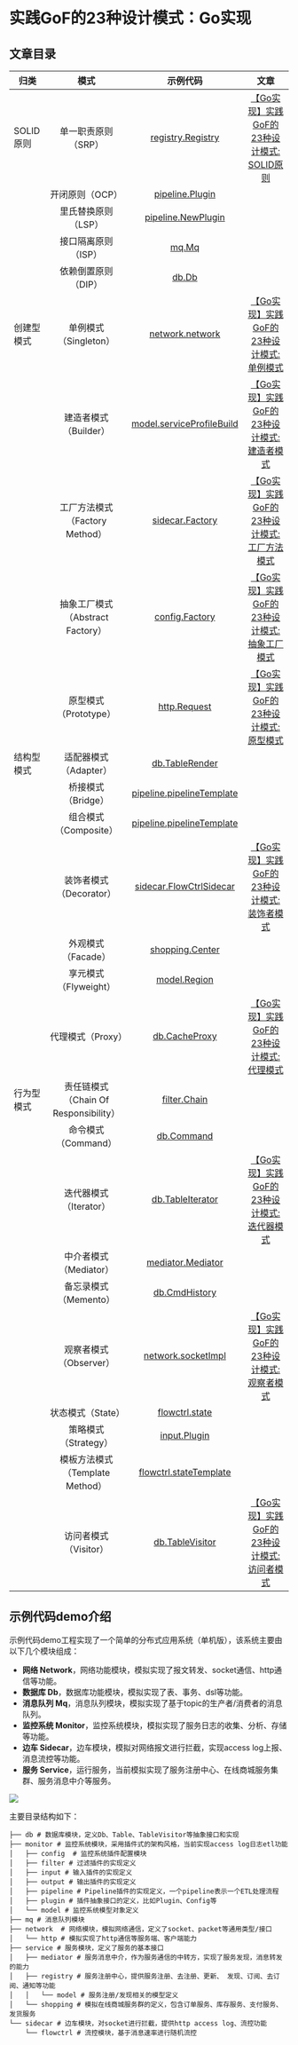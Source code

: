 # 实践GoF的23种设计模式：Go实现

## 文章目录

| 归类       |                 模式                  |                           示例代码                           |                             文章                             |
| ---------- | :-----------------------------------: | :----------------------------------------------------------: | :----------------------------------------------------------: |
| SOLID原则  |          单一职责原则（SRP）          |    [registry.Registry](demo/service/registry/registry.go)    | [【Go实现】实践GoF的23种设计模式: SOLID原则](docs/go_practice_design_pattern__solid_principle.md) |
|            |            开闭原则（OCP）            | [pipeline.Plugin](demo/monitor/pipeline/pipeline_plugin.go)  |                                                              |
|            |          里氏替换原则（LSP）          | [pipeline.NewPlugin](demo/monitor/pipeline/pipeline_plugin.go) |                                                              |
|            |          接口隔离原则（ISP）          |                    [mq.Mq](demo/mq/mq.go)                    |                                                              |
|            |          依赖倒置原则（DIP）          |                    [db.Db](demo/db/db.go)                    |                                                              |
| 创建型模式 |         单例模式（Singleton）         |          [network.network](demo/network/network.go)          | [【Go实现】实践GoF的23种设计模式: 单例模式](docs/go_practice_design_pattern__singleton.md) |
|            |         建造者模式（Builder）         | [model.serviceProfileBuild](demo/service/registry/model/service_profile.go) | [【Go实现】实践GoF的23种设计模式: 建造者模式](docs/go_practice_design_pattern__builder.md) |
|            |    工厂方法模式（Factory Method）     |      [sidecar.Factory](demo/sidecar/sidecar_factory.go)      | [【Go实现】实践GoF的23种设计模式: 工厂方法模式](docs/go_practice_design_pattern__factory_method.md) |
|            |   抽象工厂模式（Abstract Factory）    |   [config.Factory](demo/monitor/config/config_factory.go)    | [【Go实现】实践GoF的23种设计模式: 抽象工厂模式](docs/go_practice_design_pattern__abstract_factory.md) |
|            |         原型模式（Prototype）         |      [http.Request](demo/network/http/http_request.go)       | [【Go实现】实践GoF的23种设计模式: 原型模式](docs/go_practice_design_pattern__prototype.md) |
| 结构型模式 |         适配器模式（Adapter）         |             [db.TableRender](demo/db/console.go)             |                                                              |
|            |          桥接模式（Bridge）           | [pipeline.pipelineTemplate](demo/monitor/pipeline/pipeline_plugin.go) |                                                              |
|            |         组合模式（Composite）         | [pipeline.pipelineTemplate](demo/monitor/pipeline/pipeline_plugin.go) |                                                              |
|            |        装饰者模式（Decorator）        | [sidecar.FlowCtrlSidecar](demo/sidecar/flowctrl_sidecar.go)  | [【Go实现】实践GoF的23种设计模式: 装饰者模式](docs/go_practice_design_pattern__decorator.md) |
|            |          外观模式（Facade）           | [shopping.Center](demo/service/shopping/shopping_center.go)  |                                                              |
|            |         享元模式（Flyweight）         |    [model.Region](demo/service/registry/model/region.go)     |                                                              |
|            |           代理模式（Proxy）           |              [db.CacheProxy](demo/db/cache.go)               | [【Go实现】实践GoF的23种设计模式: 代理模式](docs/go_practice_design_pattern__proxy.md) |
| 行为型模式 | 责任链模式（Chain Of Responsibility） |     [filter.Chain](demo/monitor/filter/filter_chain.go)      |                                                              |
|            |          命令模式（Command）          |             [db.Command](demo/db/transaction.go)             |                                                              |
|            |        迭代器模式（Iterator）         |        [db.TableIterator](demo/db/table_iterator.go)         | [【Go实现】实践GoF的23种设计模式: 迭代器模式](docs/go_practice_design_pattern__iterator.md) |
|            |        中介者模式（Mediator）         |    [mediator.Mediator](demo/service/mediator/mediator.go)    |                                                              |
|            |         备忘录模式（Memento）         |           [db.CmdHistory](demo/db/transaction.go)            |                                                              |
|            |        观察者模式（Observer）         |         [network.socketImpl](demo/network/socket.go)         | [【Go实现】实践GoF的23种设计模式: 观察者模式](docs/go_practice_design_pattern__observer.md) |
|            |           状态模式（State）           |     [flowctrl.state](demo/sidecar/flowctrl/fc_state.go)      |                                                              |
|            |         策略模式（Strategy）          |      [input.Plugin](demo/monitor/input/input_plugin.go)      |                                                              |
|            |    模板方法模式（Template Method）    | [flowctrl.stateTemplate](demo/sidecar/flowctrl/fc_state.go)  |                                                              |
|            |         访问者模式（Visitor）         |         [db.TableVisitor](demo/db/table_visitor.go)          | [【Go实现】实践GoF的23种设计模式: 访问者模式](docs/go_practice_design_pattern__visitor.md) |

## 示例代码demo介绍

示例代码demo工程实现了一个简单的分布式应用系统（单机版），该系统主要由以下几个模块组成：

- **网络 Network**，网络功能模块，模拟实现了报文转发、socket通信、http通信等功能。
- **数据库 Db**，数据库功能模块，模拟实现了表、事务、dsl等功能。
- **消息队列 Mq**，消息队列模块，模拟实现了基于topic的生产者/消费者的消息队列。
- **监控系统 Monitor**，监控系统模块，模拟实现了服务日志的收集、分析、存储等功能。
- **边车 Sidecar**，边车模块，模拟对网络报文进行拦截，实现access log上报、消息流控等功能。
- **服务 Service**，运行服务，当前模拟实现了服务注册中心、在线商城服务集群、服务消息中介等服务。

![](https://tva1.sinaimg.cn/large/e6c9d24egy1gzn32jkkduj213g0o00xq.jpg)

主要目录结构如下：

```shell
├── db # 数据库模块，定义Db、Table、TableVisitor等抽象接口和实现
├── monitor # 监控系统模块，采用插件式的架构风格，当前实现access log日志etl功能
│   ├── config  # 监控系统插件配置模块
│   ├── filter # 过滤插件的实现定义
│   ├── input # 输入插件的实现定义
│   ├── output # 输出插件的实现定义
│   ├── pipeline # Pipeline插件的实现定义，一个pipeline表示一个ETL处理流程
│   ├── plugin # 插件抽象接口的定义，比如Plugin、Config等
│   └── model # 监控系统模型对象定义
├── mq # 消息队列模块
├── network  # 网络模块，模拟网络通信，定义了socket、packet等通用类型/接口 
│   └── http # 模拟实现了http通信等服务端、客户端能力
├── service # 服务模块，定义了服务的基本接口
│   ├── mediator # 服务消息中介，作为服务通信的中转方，实现了服务发现，消息转发的能力
│   ├── registry # 服务注册中心，提供服务注册、去注册、更新、 发现、订阅、去订阅、通知等功能
│   │   └── model # 服务注册/发现相关的模型定义
│   └── shopping # 模拟在线商城服务群的定义，包含订单服务、库存服务、支付服务、发货服务
└── sidecar # 边车模块，对socket进行拦截，提供http access log、流控功能
    └── flowctrl # 流控模块，基于消息速率进行随机流控
```

